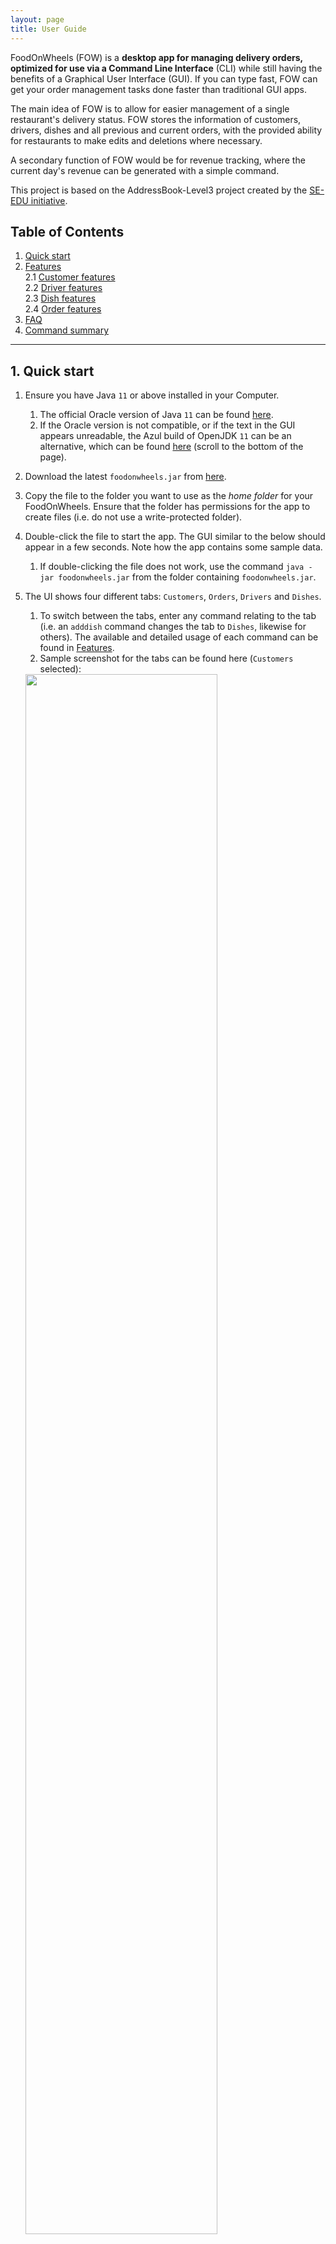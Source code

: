 ```yaml
---
layout: page
title: User Guide
---
```


FoodOnWheels (FOW) is a **desktop app for managing delivery orders, 
optimized for use via a Command Line Interface** (CLI) while still having the benefits 
of a Graphical User Interface (GUI). 
If you can type fast, FOW can get your order management tasks done faster 
than traditional GUI apps.

The main idea of FOW is to allow for easier management of a single restaurant's delivery status.
FOW stores the information of customers, drivers, dishes and all previous and current orders, with
the provided ability for restaurants to make edits and deletions where necessary.

A secondary function of FOW would be for revenue tracking, where the current day's revenue can be
generated with a simple command.

This project is based on the AddressBook-Level3 project created by the [SE-EDU initiative](https://se-education.org).

## Table of Contents
1. [Quick start](#1-quick-start)
2. [Features](#2-features)  
   2.1 [Customer features](#21-customer-features)  
   2.2 [Driver features](#22-driver-features)  
   2.3 [Dish features](#23-dish-features)  
   2.4 [Order features](#24-order-features)
3. [FAQ](#3-faq)
4. [Command summary](#4-command-summary)

--------------------------------------------------------------------------------------------------------------------

## 1. Quick start

1. Ensure you have Java `11` or above installed in your Computer. 
   1. The official Oracle version of Java `11` can be found [here](https://www.oracle.com/java/technologies/downloads/#java11). 
   2. If the Oracle version is not compatible, or if the text in the GUI appears unreadable,
   the Azul build of OpenJDK `11` can be an alternative, 
   which can be found [here](https://www.azul.com/downloads/?version=java-11-lts&os=macos&architecture=arm-64-bit&package=jdk-fx) 
   (scroll to the bottom of the page).

2. Download the latest `foodonwheels.jar` from [here](https://github.com/AY2122S2-CS2103-F10-2/tp/releases).

3. Copy the file to the folder you want to use as the _home folder_ for your FoodOnWheels. 
Ensure that the folder has permissions for the app to create files (i.e. do not use a write-protected
folder). 

4. Double-click the file to start the app. The GUI similar to the below should appear in a few seconds. Note how the app contains some sample data.<br>
   1. If double-clicking the file does not work, use the command `java -jar foodonwheels.jar` from the
   folder containing `foodonwheels.jar`.

5. The UI shows four different tabs: `Customers`, `Orders`, `Drivers` and `Dishes`.
   1. To switch between the tabs, enter any command relating to the tab (i.e. an `adddish` 
   command changes the tab to `Dishes`, likewise for others). The available and 
   detailed usage of each command can be found in [Features](#2-features).
   2. Sample screenshot for the tabs can be found here (`Customers` selected):
   <img src="images/tabdisplay.png" width=80%>
   
6. Type the command in the command box and press Enter to execute it. e.g. typing **`help`** and pressing Enter will open the help window.<br>

7. Some data has been added for you to try the app. Please use command `clear` to use your own data.
## Some example commands you can try:

### Commands relating to `Dish`
* **`adddish`**`n/Crab Pasta $/15.50` : Adds a dish named `Crab Pasta` with price `15.50` to the restaurant's menu.

* **`deletedish`**`1` : Deletes a dish named with index 1 displayed on filtered dish list.

* **`listdish`** : Lists all existing dishes on restaurant's menu.

### Commands relating to `Driver`
* **`adddriver`**`n/Joe p/98765432` : Adds a new driver with name `Joe` and phone number `98765432`.

* **`deletedriver`**`1` : Deletes the driver at index `1`.

* **`editdriver`**`1 s/absent` : Edits the status of the driver at index `1` to `absent`.

* **`listdriver all`** : Lists all the drivers in the system.

* **`listdriver free`** : Lists all the free drivers in the system.

### Commands relating to `Customer`
* **`addcustomer`**`n/Joe p/98765432 a/home` : Adds a new driver with name `Joe` and phone number `98765432`.

* **`deletecustomer`**`1` : Deletes the customer at index `1`.

* **`editcustomer`**`1 n/Jack` : Edits the customer at index `1` and replaces name with `Jack`.

* **`listcustomer`** : Lists all the customers in the system.

### Commands relating to `Order` 

* *These commands can only be done after the above commands for Dish, Driver and Customer have been performed.
This is due to preconditions required for Order, which are explained in the [Order features](#24-order-features) section.*

* **`addorder`**`p/98765432 d/Crab Pasta` : Adds an order of `Crab Pasta` for customer with phone number `98765432`.

* **`mark`**`1 s/delivered` : Edits the status of the order at index `1` to `delivered`.

* **`listorder all`** : Lists all the current orders in the system.

* **`listorder in progress`** : Lists all the in-progress orders in the system.


Refer to the [Features](#2-features) below for details of each command.

--------------------------------------------------------------------------------------------------------------------

## 2. Features

<div markdown="block" class="alert alert-info">

**:information_source: Notes about the command format:**<br>

* Words in `UPPER_CASE` are the parameters to be supplied by the user.<br>
  e.g. in `adddish n/NAME $/PRICE`, `name` and `price` are parameters which can be used as `adddish n/Crab Pasta $/15.50`.

* Items in square brackets are optional.<br>
  e.g `INDEX [n/NAME] [p/PHONE]` can be used as `1 n/John Doe` or as `1 n/John Doe p/81234567`.

* Items with `…`​ after them can have multiple inputs.<br>
  e.g. `d/Sushi`, `d/Sushi, Kimchi Fried Rice` etc.

* Parameters can be in any order.<br>
  e.g. if the command specifies `n/NAME p/PHONE`, `p/PHONE n/NAME` is also acceptable.

* If a parameter is expected only once in the command but you specified it multiple times, only the last occurrence of the parameter will be taken.<br>
  e.g. if you specify `p/81232323 p/91823232`, only `p/91823232` will be taken.

* Extraneous parameters for commands that do not take in parameters (such as `help`, `listdish`, `exit` and `clear`) will be ignored.<br>
  e.g. if the command specifies `help 123`, it will be interpreted as `help`.

</div>

## 2.1 Customer features

### Adding a customer: `addcustomer`

Adds a customer to the database.

Format: `addcustomer n/NAME p/PHONE a/ADDRESS `

Examples:
* `addcustomer n/John Doe  p/98765432 a/John street, block 123, #01-01`
* `addcustomer n/Betsy Crowe p/82943423 a/Newgate Prison `

Sample screenshot:

<img src="images/addcustomer.png">

### Deleting a customer: `deletecustomer`

Deletes a customer from the database.

Format: `deletecustomer INDEX`

Examples:
* `deletecustomer 1`

Sample screenshot:

<img src="images/deletecustomer.png">

### Editing a customer: `editcustomer`

Edits a customer from the database.

Format: `editcustomer INDEX [n/NAME] [p/PHONE] [a/ADDRESS]`

Examples:
* `editcustomer 1 n/John Doe a/Sentosa Cove`
* `editcustomer 3 p/81234567 a/Sentosa Cove`
* `editcustomer 2 n/John Doe p/81234567`

Sample screenshot:

<img src="images/editcustomer.png">

### List a customer: `listcustomer`

Lists all customers from the database.

Format: `listcustomer`

Sample screenshot:

<img src="images/listcustomer.png">

## 2.2 Driver features

### Adding a driver: `adddriver`

Adds a driver to the database.

Format: ` adddriver n/NAME p/PHONE`

Examples:
* `adddriver n/John Doe p/98765432 `
* `adddriver n/Betsy Crowe p/82345671 `

Sample screenshot:

<img src="images/adddriver.png" >

### Deleting a driver: `deletedriver`

Deletes a driver from the database, together with his/her information.

Format: `deletedriver INDEX`, where `INDEX` denotes the index of the drivers.
* Please use the index `INDEX` shown from the list retrieved from the command `listdriver all`

Examples:
* `deletedriver 1`

Sample screenshot:

<img src="images/deletedriver.png" >

### List all drivers: `listdriver all`

Lists all drivers in the database.

Format: `listdriver all`

Sample screenshot:

<img src="images/listdriverall.png" >

### List driver with specific status: `listdriver`

Lists drivers having a specific status at that time.

Format: `listdriver STATUS`

Action | Feature type
--------|--------------  
**FREE** | Drivers who are not delivering any order and can receive new orders.
**BUSY** | Drivers who are delivering order and cannot receive new orders.
**ABSENT** | Drivers who are out of work and cannot receive new orders.

Examples:
* `listdriver free`

Sample screenshot:

<img src="images/listdriverfree.png" >

### Editing a driver: `editdriver`

Edits a driver's information

Format: `editdriver INDEX [n/NAME] [p/PHONE] [s/STATUS]`, where `INDEX` denotes the index of the drivers.
* Please use the index `INDEX` shown from the list retrieved from the command `listdriver all`
* `STATUS` cannot be changed to `BUSY`.
* `STATUS` only can be changed when the driver is not `BUSY`.

Examples:
* `editdriver 1 n/Adam`
* `editdriver 2 p/99998888`
* `editdriver 2 s/absent`

Sample screenshot:

<img src="images/editdriver.png" >

## 2.3 Dish features

### Adding a dish: `adddish`

Adds a dish to the restaurant’s menu. Dishes of the same name cannot be added.

Format: `adddish n/NAME $/PRICE`

Examples:
* `adddish n/Crab Pasta $/15.50`
* `adddish n/Kimchi Fried Rice $/10.00`

Sample screenshot:

<img src="images/adddish.png">

### Deleting a dish: `deletedish`

Deletes a dish from the restaurant’s menu.

Format: `deletedish INDEX`, where `INDEX` denotes the index of the dish shown on FoodOnWheels

Examples:
* `deletedish 1`
* `deletedish 2`

Sample screenshot:

<img src="images/deletedish.png">

### Editing a dish: `editdish`

Edits a dish from the restaurant’s menu.

Format: `editdish INDEX [n/NAME] [$/PRICE]`, where `INDEX` denotes the index of the dish shown on FoodOnWheels

Examples:
* `editdish 1 n/Kimchi Fried Rice`
* `editdish 2 $/10.00`
* `editdish 2 n/Limchi Fried Rice $/10.00`

Sample screenshot:

<img src="images/editdish.png">

## 2.4 Order Features

### Adding a new Delivery Order: `addorder`

Adds a new delivery order to the list of orders. 

Pre-condition: 
1. The phone number provided belongs to an existing customer
2. The dishes provided exist in the current dish list
3. There exists at least one free driver.

Format: `addorder p/PHONE d/DISHES_SEPARATED_BY_COMMA...`


Examples:
* `addorder p/81234567 d/Fried Rice, Pasta`
* `addorder p/86471627 d/Sushi`

### Edit the status of a Delivery Order: `mark`

Edit the status of a delivery order in the list using its index.

When attempting to edit a delivered Order back to being in progress, the original driver must be available.
Else, please create a new Order so that a new driver can be assigned.

Format: `mark INDEX s/STATUS`

Examples:
* `mark 1 s/delivered`
* `mark 3 s/in progress`

### Edit the details of a Delivery Order: `editorder`

Edit the customer and dishes details of a delivery order in the list using its index.
The same pre-conditions of AddOrder applies to this command as well.

Format: `editorder INDEX [p/PHONE] [d/DISHES_SEPARATED_BY_COMMA...]`

Examples:
* `editorder 1 p/87264512 d/kimchi, fried rice`
* `editorder 3 p/87654321`


### Search for Orders by Phone Number: `findorder`

Search for orders with the customer phone number(s) provided in the list of orders.

Format: `findorder p/PHONE_SEPARATED_BY_SPACE...`

Examples:
* `findorder p/81234567`
* `findorder p/81234567 98765432`

### Listing orders: `listorder`

Lists the orders in the system based on the keyword entered.

Format: `listorder KEYWORD`. KEYWORD is one of 'all', 'in_progress'
OR 'in progress', 'delivered', 'cancelled' (not case-sensitive)

Sample screenshot `listorder all`:

<img src="images/listorderall.png">

Sample screenshot `listorder in progress` OR `listorder in_progress`:

<img src="images/listorderinprogress.png">

Sample screenshot `listorder delivered`:

<img src="images/listorderdelivered.png">

Sample screenshot `listorder cancelled`:

<img src="images/listordercancelled.png">

### Revenue for the day: `revenue`

Obtains revenue generated in the current day based on the date
on the operating system. All orders in FoodOnWheels will be listed.

Format: `revenue`

Sample screenshot:

<img src="images/revenue.png">

## 2.4 Other features
### Viewing help : `help`

Shows a message explaning how to access the help page.

![help message](images/helpMessageFOW.png)

Format: `help`


### Exiting the program : `exit`

Exits the program.

Format: `exit`


### Saving the data

FoodOnWheels data are saved in the hard disk automatically after any command that changes the data. There is no need to save manually.

### Editing the data file

FoodOnWheels data are saved as a JSON file `[JAR file location]/data/addressbook.json` (to be updated). Advanced users are welcome to update data directly by editing that data file.

<div markdown="span" class="alert alert-warning">:exclamation: **Caution:**
If your changes to the data file makes its format invalid, AddressBook will discard all data and start with an empty data file at the next run.
</div>

### Archiving data files `[coming in v2.0]`

_Details coming soon ..._

--------------------------------------------------------------------------------------------------------------------

## 3. FAQ

**Q**: How do I transfer my data to another Computer?<br>
**A**: Install the app in the other computer and overwrite the empty data file it creates with the file that contains the data of your previous FoodOnWheels home folder.

--------------------------------------------------------------------------------------------------------------------

## 4. Command summary
(to be updated)

Action | Feature type | Format, Examples
--------|--------------|------------------
**Add** | **Customer** |`addcustomer n/NAME a/ADDRESS p/PHONE` <br> e.g,`addcustomer n/James Ho a/123, Clementi Rd, 1234665 p/88884444`
**Delete** | **Customer** |`deletecustomer INDEX` <br> e.g,`deletecustomer 1`
**Edit** | **Customer** |`editcustomer INDEX [n/NAME] [a/ADDRESS] [p/PHONE]`<br> e.g,`editcustomer 1 n/James Ho a/123, Clementi Rd, 1234665 p/99994444`
**Add** | **Driver**   |`adddriver n/NAME p/PHONE` <br> e.g,`adddriver n/John Doe p/98765432`
**Delete** | **Driver**   |`deletedriver INDEX` <br> e.g,`deletedriver 1`
**List (all drivers)** | **Driver**   |`listdriver all`
**List** | **Driver**   |`listdriver STATUS` <br> e.g `listdriver free`
**Edit** | **Driver** |``editdriver INDEX [n/NAME] [p/PHONE] [s/STATUS]``<br> e.g,`editdriver 3 s/absent`
**Add** | **Dish**     | `adddish n/NAME $/PRICE` <br> e.g., `adddish n/Crab Pasta $/15.50`
**Delete** | **Dish**     | `deletedish INDEX` <br> e.g., `deletedish 1`
**Add** | **Order**    | `addorder p/PHONE d/DISHES_SEPARATED_BY_COMMA…` <br> e.g., `addorder p/82224567 d/kimchi fried rice, sushi`
**Edit** | **Order (status)** | `mark INDEX s/STATUS` <br> e.g., `mark 1 s/delivered`
**Edit** | **Order** | `editorder INDEX [p/PHONE] [d/DISHES_SEPARATED_BY_COMMA...]` <br> e.g., `editorder 2 p/675827361 d/burger`
**Find** | **Order** | `find p/PHONE` <br> e.g., `find p/87654321`
**List (all orders)** | **Order**    | `listorder all` (keyword `all` not case-sensitve)
**List (in-progress orders)** | **Order**    | `listorder in progress` OR `listorder in_progress` (keyword `in progress` OR `in_progress` not case-sensitve)
**List (delivered orders)** | **Order**    | `listorder delivered` (keyword `delivered` not case-sensitve)
**List (cancelled orders)** | **Order**    | `listorder cancelled` (keyword `cancelled` not case-sensitve)
**Revenue (for the day)** | **Order**    | `revenue`
